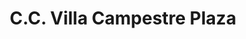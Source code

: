 ---
title: "C.C. Villa Campestre Plaza"
url: /puerto-colombia/c-c-villa-campestre-plaza/
shop: Einkaufszentrum
---
